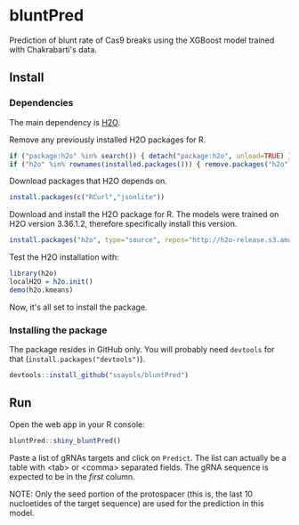 # bluntPred

Prediction of blunt rate of Cas9 breaks using the XGBoost model trained with Chakrabarti's data.

## Install

### Dependencies

The main dependency is [H2O](https://h2o.ai/).

Remove any previously installed H2O packages for R.

```R
if ("package:h2o" %in% search()) { detach("package:h2o", unload=TRUE) }
if ("h2o" %in% rownames(installed.packages())) { remove.packages("h2o") }
```

Download packages that H2O depends on.

```R
install.packages(c("RCurl","jsonlite"))
```

Download and install the H2O package for R. The models were trained on H2O version 3.36.1.2, therefore specifically install this version.

```R
install.packages("h2o", type="source", repos="http://h2o-release.s3.amazonaws.com/h2o/rel-zumbo/2/R")
```

Test the H2O installation with:

```R
library(h2o)
localH2O = h2o.init()
demo(h2o.kmeans)
```

Now, it's all set to install the package.

### Installing the package

The package resides in GitHub only. You will probably need `devtools` for that (`install.packages("devtools")`).

```R
devtools::install_github("ssayols/bluntPred")
```

## Run

Open the web app in your R console:

```R
bluntPred::shiny_bluntPred()
```

Paste a list of gRNAs targets and click on `Predict`.
The list can actually be a table with \<tab\> or \<comma\> separated fields.
The gRNA sequence is expected to be in the *first* column.

NOTE: Only the seed portion of the protospacer (this is, the last 10 nucloetides of the target sequence) are used for the prediction in this model.


